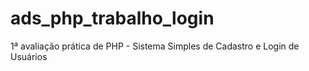 # ads_php_trabalho_login
1ª avaliação prática de PHP - Sistema Simples de Cadastro e Login de Usuários

